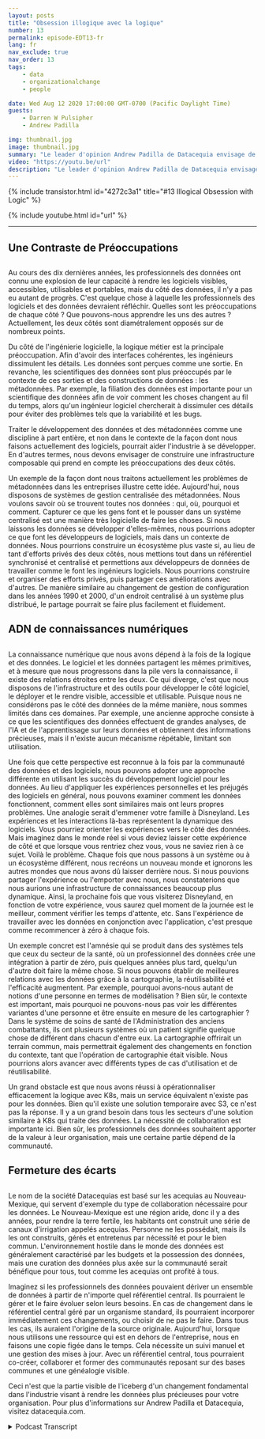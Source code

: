 ```yaml
---
layout: posts
title: "Obsession illogique avec la logique"
number: 13
permalink: episode-EDT13-fr
lang: fr
nav_exclude: true
nav_order: 13
tags:
    - data
    - organizationalchange
    - people

date: Wed Aug 12 2020 17:00:00 GMT-0700 (Pacific Daylight Time)
guests:
    - Darren W Pulsipher
    - Andrew Padilla

img: thumbnail.jpg
image: thumbnail.jpg
summary: "Le leader d'opinion Andrew Padilla de Datacequia envisage de nouveaux développements dans la gestion des données et la collaboration, qui permettraient aux données de progresser, tout comme le logiciel, en termes de visibilité, d'accessibilité, d'utilisabilité et de portabilité. Il explique comment une infrastructure composable répondrait aux préoccupations des ingénieurs logiciels et des scientifiques des données."
video: "https://youtu.be/url"
description: "Le leader d'opinion Andrew Padilla de Datacequia envisage de nouveaux développements dans la gestion des données et la collaboration, qui permettraient aux données de progresser, tout comme le logiciel, en termes de visibilité, d'accessibilité, d'utilisabilité et de portabilité. Il explique comment une infrastructure composable répondrait aux préoccupations des ingénieurs logiciels et des scientifiques des données."
---
```


<div>
{% include transistor.html id="4272c3a1" title="#13 Illogical Obsession with Logic" %}

{% include youtube.html id="url" %}
</div>

---

## Une Contraste de Préoccupations <h2>

Au cours des dix dernières années, les professionnels des données ont connu une explosion de leur capacité à rendre les logiciels visibles, accessibles, utilisables et portables, mais du côté des données, il n'y a pas eu autant de progrès. C'est quelque chose à laquelle les professionnels des logiciels et des données devraient réfléchir. Quelles sont les préoccupations de chaque côté ? Que pouvons-nous apprendre les uns des autres ? Actuellement, les deux côtés sont diamétralement opposés sur de nombreux points.

Du côté de l'ingénierie logicielle, la logique métier est la principale préoccupation. Afin d'avoir des interfaces cohérentes, les ingénieurs dissimulent les détails. Les données sont perçues comme une sortie. En revanche, les scientifiques des données sont plus préoccupés par le contexte de ces sorties et des constructions de données : les métadonnées. Par exemple, la filiation des données est importante pour un scientifique des données afin de voir comment les choses changent au fil du temps, alors qu'un ingénieur logiciel chercherait à dissimuler ces détails pour éviter des problèmes tels que la variabilité et les bugs.

Traiter le développement des données et des métadonnées comme une discipline à part entière, et non dans le contexte de la façon dont nous faisons actuellement des logiciels, pourrait aider l'industrie à se développer. En d'autres termes, nous devons envisager de construire une infrastructure composable qui prend en compte les préoccupations des deux côtés.

Un exemple de la façon dont nous traitons actuellement les problèmes de métadonnées dans les entreprises illustre cette idée. Aujourd'hui, nous disposons de systèmes de gestion centralisée des métadonnées. Nous voulons savoir où se trouvent toutes nos données : qui, où, pourquoi et comment. Capturer ce que les gens font et le pousser dans un système centralisé est une manière très logicielle de faire les choses. Si nous laissons les données se développer d'elles-mêmes, nous pourrions adopter ce que font les développeurs de logiciels, mais dans un contexte de données. Nous pourrions construire un écosystème plus vaste si, au lieu de tant d'efforts privés des deux côtés, nous mettions tout dans un référentiel synchronisé et centralisé et permettions aux développeurs de données de travailler comme le font les ingénieurs logiciels. Nous pourrions construire et organiser des efforts privés, puis partager ces améliorations avec d'autres. De manière similaire au changement de gestion de configuration dans les années 1990 et 2000, d'un endroit centralisé à un système plus distribué, le partage pourrait se faire plus facilement et fluidement.

## ADN de connaissances numériques <h2>

La connaissance numérique que nous avons dépend à la fois de la logique et des données. Le logiciel et les données partagent les mêmes primitives, et à mesure que nous progressons dans la pile vers la connaissance, il existe des relations étroites entre les deux. Ce qui diverge, c'est que nous disposons de l'infrastructure et des outils pour développer le côté logiciel, le déployer et le rendre visible, accessible et utilisable. Puisque nous ne considérons pas le côté des données de la même manière, nous sommes limités dans ces domaines. Par exemple, une ancienne approche consiste à ce que les scientifiques des données effectuent de grandes analyses, de l'IA et de l'apprentissage sur leurs données et obtiennent des informations précieuses, mais il n'existe aucun mécanisme répétable, limitant son utilisation.

Une fois que cette perspective est reconnue à la fois par la communauté des données et des logiciels, nous pouvons adopter une approche différente en utilisant les succès du développement logiciel pour les données. Au lieu d'appliquer les expériences personnelles et les préjugés des logiciels en général, nous pouvons examiner comment les données fonctionnent, comment elles sont similaires mais ont leurs propres problèmes. Une analogie serait d'emmener votre famille à Disneyland. Les expériences et les interactions là-bas représentent la dynamique des logiciels. Vous pourriez orienter les expériences vers le côté des données. Mais imaginez dans le monde réel si vous deviez laisser cette expérience de côté et que lorsque vous rentriez chez vous, vous ne saviez rien à ce sujet. Voilà le problème. Chaque fois que nous passons à un système ou à un écosystème différent, nous recréons un nouveau monde et ignorons les autres mondes que nous avons dû laisser derrière nous. Si nous pouvions partager l'expérience ou l'emporter avec nous, nous constaterions que nous aurions une infrastructure de connaissances beaucoup plus dynamique. Ainsi, la prochaine fois que vous visiterez Disneyland, en fonction de votre expérience, vous saurez quel moment de la journée est le meilleur, comment vérifier les temps d'attente, etc. Sans l'expérience de travailler avec les données en conjonction avec l'application, c'est presque comme recommencer à zéro à chaque fois.

Un exemple concret est l'amnésie qui se produit dans des systèmes tels que ceux du secteur de la santé, où un professionnel des données crée une intégration à partir de zéro, puis quelques années plus tard, quelqu'un d'autre doit faire la même chose. Si nous pouvons établir de meilleures relations avec les données grâce à la cartographie, la réutilisabilité et l'efficacité augmentent. Par exemple, pourquoi avons-nous autant de notions d'une personne en termes de modélisation ? Bien sûr, le contexte est important, mais pourquoi ne pouvons-nous pas voir les différentes variantes d'une personne et être ensuite en mesure de les cartographier ? Dans le système de soins de santé de l'Administration des anciens combattants, ils ont plusieurs systèmes où un patient signifie quelque chose de différent dans chacun d'entre eux. La cartographie offrirait un terrain commun, mais permettrait également des changements en fonction du contexte, tant que l'opération de cartographie était visible. Nous pourrions alors avancer avec différents types de cas d'utilisation et de réutilisabilité.

Un grand obstacle est que nous avons réussi à opérationnaliser efficacement la logique avec K8s, mais un service équivalent n'existe pas pour les données. Bien qu'il existe une solution temporaire avec S3, ce n'est pas la réponse. Il y a un grand besoin dans tous les secteurs d'une solution similaire à K8s qui traite des données. La nécessité de collaboration est importante ici. Bien sûr, les professionnels des données souhaitent apporter de la valeur à leur organisation, mais une certaine partie dépend de la communauté.

## Fermeture des écarts <h2>

Le nom de la société Datacequias est basé sur les acequias au Nouveau-Mexique, qui servent d'exemple du type de collaboration nécessaire pour les données. Le Nouveau-Mexique est une région aride, donc il y a des années, pour rendre la terre fertile, les habitants ont construit une série de canaux d'irrigation appelés acequias. Personne ne les possédait, mais ils les ont construits, gérés et entretenus par nécessité et pour le bien commun. L'environnement hostile dans le monde des données est généralement caractérisé par les budgets et la possession des données, mais une curation des données plus axée sur la communauté serait bénéfique pour tous, tout comme les acequias ont profité à tous.

Imaginez si les professionnels des données pouvaient dériver un ensemble de données à partir de n'importe quel référentiel central. Ils pourraient le gérer et le faire évoluer selon leurs besoins. En cas de changement dans le référentiel central géré par un organisme standard, ils pourraient incorporer immédiatement ces changements, ou choisir de ne pas le faire. Dans tous les cas, ils auraient l'origine de la source originale. Aujourd'hui, lorsque nous utilisons une ressource qui est en dehors de l'entreprise, nous en faisons une copie figée dans le temps. Cela nécessite un suivi manuel et une gestion des mises à jour. Avec un référentiel central, tous pourraient co-créer, collaborer et former des communautés reposant sur des bases communes et une généalogie visible.

Ceci n'est que la partie visible de l'iceberg d'un changement fondamental dans l'industrie visant à rendre les données plus précieuses pour votre organisation. Pour plus d'informations sur Andrew Padilla et Datacequia, visitez datacequia.com.



<details>
<summary> Podcast Transcript </summary>

<p></p>

</details>
